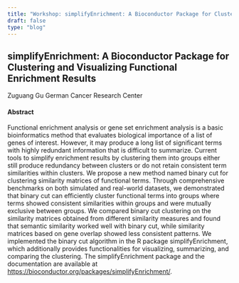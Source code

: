 ```yaml
---
title: "Workshop: simplifyEnrichment: A Bioconductor Package for Clustering and Visualizing Functional Enrichment Results"
draft: false
type: "blog"
---
```


## simplifyEnrichment: A Bioconductor Package for Clustering and Visualizing Functional Enrichment Results
Zuguang Gu
German Cancer Research Center

#### Abstract

Functional enrichment analysis or gene set enrichment analysis is a basic bioinformatics method that evaluates biological importance of a list of genes of interest. However, it may produce a long list of significant terms with highly redundant information that is difficult to summarize. Current tools to simplify enrichment results by clustering them into groups either still produce redundancy between clusters or do not retain consistent term similarities within clusters. We propose a new method named binary cut for clustering similarity matrices of functional terms. Through comprehensive benchmarks on both simulated and real-world datasets, we demonstrated that binary cut can efficiently cluster functional terms into groups where terms showed consistent similarities within groups and were mutually exclusive between groups. We compared binary cut clustering on the similarity matrices obtained from different similarity measures and found that semantic similarity worked well with binary cut, while similarity matrices based on gene overlap showed less consistent patterns. We implemented the binary cut algorithm in the R package simplifyEnrichment, which additionally provides functionalities for visualizing, summarizing, and comparing the clustering. The simplifyEnrichment package and the documentation are available at https://bioconductor.org/packages/simplifyEnrichment/.
